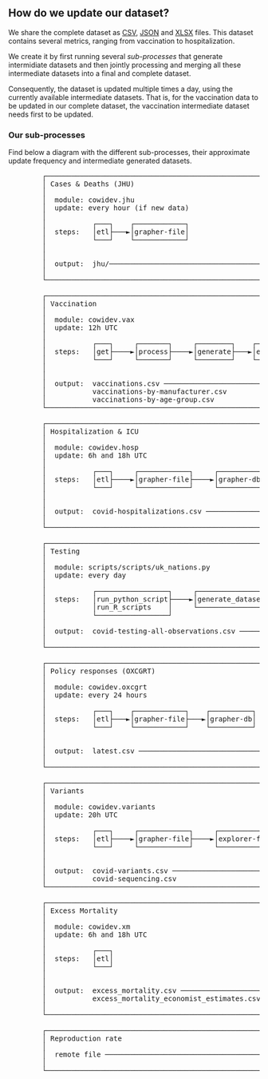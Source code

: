 ## How do we update our dataset?
We share the complete dataset as [CSV](https://covid.ourworldindata.org/data/owid-covid-data.csv),
[JSON](https://covid.ourworldindata.org/data/owid-covid-data.json)
and [XLSX](https://covid.ourworldindata.org/data/owid-covid-data.xlsx) files. This dataset contains several metrics, ranging
from vaccination to hospitalization.

We create it by first running several _sub-processes_ that generate intermidiate datasets and then jointly processing and merging all these intermediate datasets into a final and complete dataset.  

Consequently, the dataset is updated multiple times a day, using the currently available intermediate datasets. That is, for the vaccination data to be updated in our complete dataset, the vaccination intermediate dataset needs first to be updated.



### Our sub-processes
Find below a diagram with the different sub-processes, their approximate update frequency and intermediate generated datasets.


<pre>
        ┌──────────────────────────────────────────────────────────┐
        │ Cases & Deaths (JHU)                                     │
        │                                                          │
        │  module: cowidev.jhu                                     │
        │  update: every hour (if new data)                        │
        │                                                          │
        │           ┌───┐    ┌────────────┐                        │
        │  steps:   │etl├───►│grapher-file│                        │
        │           └───┘    └────────────┘                        │
        │                                                          │
        │                                                          │
        │  output:  jhu/─────────────────────────────────────────── ──────────────────┐
        │                                                          │                  │
        └──────────────────────────────────────────────────────────┘                  │
                                                                                      │
        ┌──────────────────────────────────────────────────────────┐                  │
        │ Vaccination                                              │                  │
        │                                                          │                  │
        │  module: cowidev.vax                                     │                  │
        │  update: 12h UTC                                         │                  │
        │                                                          │                  │
        │           ┌───┐     ┌───────┐     ┌────────┐    ┌──────┐ │                  │
        │  steps:   │get├────►│process├────►│generate├───►│export│ │                  │
        │           └───┘     └───────┘     └────────┘    └──────┘ │                  │
        │                                                          │                  │
        │                                                          │                  │
        │  output:  vaccinations.csv ────────────────────────────── ──────────────────┤
        │           vaccinations-by-manufacturer.csv               │                  │
        │           vaccinations-by-age-group.csv                  │                  │
        └──────────────────────────────────────────────────────────┘                  │
                                                                                      │
        ┌──────────────────────────────────────────────────────────┐                  │
        │ Hospitalization & ICU                                    │                  │
        │                                                          │                  │
        │  module: cowidev.hosp                                    │                  │
        │  update: 6h and 18h UTC                                  │                  │
        │                                                          │                  │
        │           ┌───┐     ┌────────────┐     ┌──────────┐      │                  │
        │  steps:   │etl├────►│grapher-file├────►│grapher-db│      │                  │
        │           └───┘     └────────────┘     └──────────┘      │                  │
        │                                                          │                  │
        │                                                          │                  │
        │  output:  covid-hospitalizations.csv ──────────────────── ──────────────────┤
        │                                                          │                  │
        └──────────────────────────────────────────────────────────┘                  │
                                                                                      │                          ┌───────────────────────────────┐
        ┌──────────────────────────────────────────────────────────┐                  │                          │ Megafile                      │
        │ Testing                                                  │                  │                          │                               │
        │                                                          │                  │                          │  module: cowidev.megafile     │
        │  module: scripts/scripts/uk_nations.py                   │                  ├─────────────────────────►│  update: 6h, 18h UTC          │
        │  update: every day                                       │                  │                          │                               │
        │                                                          │                  │                          │  output:  owid-covid-data.csv │
        │           ┌─────────────────┐     ┌────────────────┐     │                  │                          │                               │
        │  steps:   │run_python_script├────►│generate_dataset│     │                  │                          └───────────────────────────────┘
        │           │run_R_scripts    │     └────────────────┘     │                  │
        │           └─────────────────┘                            │                  │
        │                                                          │                  │
        │  output:  covid-testing-all-observations.csv ──────────── ──────────────────┤
        │                                                          │                  │
        └──────────────────────────────────────────────────────────┘                  │
                                                                                      │
        ┌──────────────────────────────────────────────────────────┐                  │
        │ Policy responses (OXCGRT)                                │                  │
        │                                                          │                  │
        │  module: cowidev.oxcgrt                                  │                  │
        │  update: every 24 hours                                  │                  │
        │                                                          │                  │
        │           ┌───┐    ┌────────────┐    ┌──────────┐        │                  │
        │  steps:   │etl├───►│grapher-file├───►│grapher-db│        │                  │
        │           └───┘    └────────────┘    └──────────┘        │                  │
        │                                                          │                  │
        │                                                          │                  │
        │  output:  latest.csv ──────────────────────────────────── ──────────────────┤
        │                                                          │                  │
        └──────────────────────────────────────────────────────────┘                  │
                                                                                      │
        ┌──────────────────────────────────────────────────────────┐                  │
        │ Variants                                                 │                  │
        │                                                          │                  │
        │  module: cowidev.variants                                │                  │
        │  update: 20h UTC                                         │                  │
        │                                                          │                  │
        │           ┌───┐     ┌────────────┐     ┌─────────────┐   │                  │
        │  steps:   │etl├────►│grapher-file├────►│explorer-file│   │                  │
        │           └───┘     └────────────┘     └─────────────┘   │                  │
        │                                                          │                  │
        │                                                          │                  │
        │  output:  covid-variants.csv ──────────────────────────── ──────────────────┤
        │           covid-sequencing.csv                           │                  │
        └──────────────────────────────────────────────────────────┘                  │
                                                                                      │
        ┌──────────────────────────────────────────────────────────┐                  │
        │ Excess Mortality                                         │                  │
        │                                                          │                  │
        │  module: cowidev.xm                                      │                  │
        │  update: 6h and 18h UTC                                  │                  │
        │                                                          │                  │
        │           ┌───┐                                          │                  │
        │  steps:   │etl│                                          │                  │
        │           └───┘                                          │                  │
        │                                                          │                  │
        │                                                          │                  │
        │  output:  excess_mortality.csv ────────────────────────── ──────────────────┤
        │           excess_mortality_economist_estimates.csv ────── ──────────────────┤
        │                                                          │                  │
        └──────────────────────────────────────────────────────────┘                  │
                                                                                      │
        ┌──────────────────────────────────────────────────────────┐                  │
        │ Reproduction rate                                        │                  │
        │                                                          │                  │
        │  remote file ──────────────────────────────────────────── ──────────────────┘
        │                                                          │
        └──────────────────────────────────────────────────────────┘

</pre>